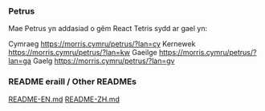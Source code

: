 ### Petrus

Mae Petrus yn addasiad o gêm React Tetris sydd ar gael yn:

Cymraeg https://morris.cymru/petrus/?lan=cy
Kernewek https://morris.cymru/petrus/?lan=kw
Gaeilge https://morris.cymru/petrus/?lan=ga
Gaelg https://morris.cymru/petrus/?lan=gv

### README eraill / Other READMEs

[README-EN.md](https://github.com/chvin/react-tetris/blob/master/README-EN.md)
[README-ZH.md](https://github.com/chvin/react-tetris/blob/master/README-ZH.md)
